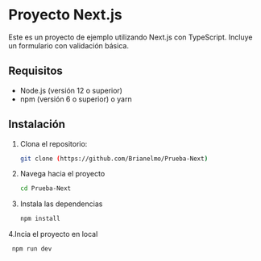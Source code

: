 # Proyecto Next.js

Este es un proyecto de ejemplo utilizando Next.js con TypeScript. Incluye un formulario con validación básica.

## Requisitos

- Node.js (versión 12 o superior)
- npm (versión 6 o superior) o yarn

## Instalación

1. Clona el repositorio:

   ```bash
   git clone (https://github.com/Brianelmo/Prueba-Next)

2. Navega hacia el proyecto

   ```bash
   cd Prueba-Next

3. Instala las dependencias
    ```bash
   npm install

4.Incia el proyecto en local
  ```bash
   npm run dev 
  
